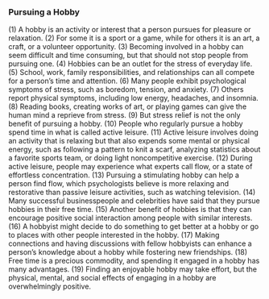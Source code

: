 ---
---

### Pursuing a Hobby

(1) A hobby is an activity or interest that a person pursues for pleasure or relaxation. (2) For some it is a
sport or a game, while for others it is an art, a craft, or a volunteer opportunity. (3) Becoming involved in
a hobby can seem difficult and time consuming, but that should not stop people from pursuing one.
(4) Hobbies can be an outlet for the stress of everyday life. (5) School, work, family responsibilities, and
relationships can all compete for a person’s time and attention. (6) Many people exhibit psychological
symptoms of stress, such as boredom, tension, and anxiety. (7) Others report physical symptoms,
including low energy, headaches, and insomnia. (8) Reading books, creating works of art, or playing
games can give the human mind a reprieve from stress. (9) But stress relief is not the only benefit of
pursuing a hobby.
(10) People who regularly pursue a hobby spend time in what is called active leisure. (11) Active leisure
involves doing an activity that is relaxing but that also expends some mental or physical energy, such as
following a pattern to knit a scarf, analyzing statistics about a favorite sports team, or doing light
noncompetitive exercise. (12) During active leisure, people may experience what experts call flow, or a
state of effortless concentration. (13) Pursuing a stimulating hobby can help a person find flow, which
psychologists believe is more relaxing and restorative than passive leisure activities, such as watching
television. (14) Many successful businesspeople and celebrities have said that they pursue hobbies in
their free time.
(15) Another benefit of hobbies is that they can encourage positive social interaction among people with
similar interests. (16) A hobbyist might decide to do something to get better at a hobby or go to places
with other people interested in the hobby. (17) Making connections and having discussions with fellow
hobbyists can enhance a person’s knowledge about a hobby while fostering new friendships.
(18) Free time is a precious commodity, and spending it engaged in a hobby has many advantages.
(19) Finding an enjoyable hobby may take effort, but the physical, mental, and social effects of engaging
in a hobby are overwhelmingly positive.